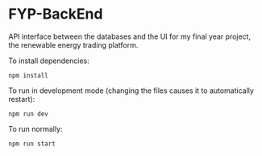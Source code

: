 # FYP-BackEnd
API interface between the databases and the UI for my final year project, the renewable energy trading platform.

To install dependencies:
```
npm install
```
To run in development mode (changing the files causes it to automatically restart):
```
npm run dev
```
To run normally:
```
npm run start
```
